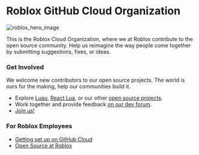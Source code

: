 # Roblox GitHub Cloud Organization

![roblox_hero_image](https://github.com/Roblox/.github/assets/47404136/6ebbf1f8-5ba8-4213-8d11-55c32c737df7)

This is the Roblox Cloud Organization, where we at Roblox contribute to the open source community. Help us reimagine the way people come together by submitting suggestions, fixes, or ideas.

### Get Involved

We welcome new contributors to our open source projects. The world is ours for the making, help our communities build it.

* Explore [Luau](https://github.com/luau-lang), [React Lua](https://github.com/Roblox/react-lua), or our other [open source projects](https://github.com/orgs/Roblox/repositories).
* Work together and provide feedback [on our dev forum](https://devforum.roblox.com/).
* [Join us!](https://careers.roblox.com/)

### For Roblox Employees

* [Getting set up on GitHub Cloud](http://go/ghc-access)
* [Open Source at Roblox](http://go/opensource)
